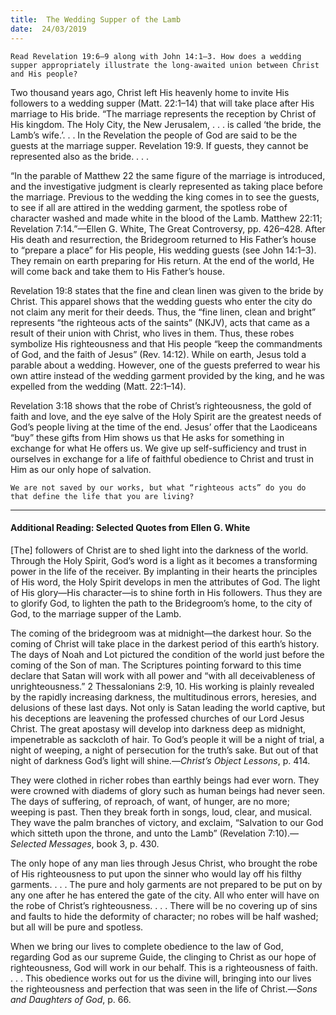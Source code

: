 ```yaml
---
title:  The Wedding Supper of the Lamb
date:  24/03/2019
---
```


`Read Revelation 19:6–9 along with John 14:1–3. How does a wedding supper appropriately illustrate the long-awaited union between Christ and His people?`

Two thousand years ago, Christ left His heavenly home to invite His followers to a wedding supper (Matt. 22:1–14) that will take place after His marriage to His bride. “The marriage represents the reception by Christ of His kingdom. The Holy City, the New Jerusalem, . . . is called ‘the bride, the Lamb’s wife.’. . . In the Revelation the people of God are said to be the guests at the marriage supper. Revelation 19:9. If guests, they cannot be represented also as the bride. . . .

“In the parable of Matthew 22 the same figure of the marriage is introduced, and the investigative judgment is clearly represented as taking place before the marriage. Previous to the wedding the king comes in to see the guests, to see if all are attired in the wedding garment, the spotless robe of character washed and made white in the blood of the Lamb. Matthew 22:11; Revelation 7:14.”—Ellen G. White, The Great Controversy, pp. 426–428. After His death and resurrection, the Bridegroom returned to His Father’s house to “prepare a place” for His people, His wedding guests (see John 14:1–3). They remain on earth preparing for His return. At the end of the world, He will come back and take them to His Father’s house.

Revelation 19:8 states that the fine and clean linen was given to the bride by Christ. This apparel shows that the wedding guests who enter the city do not claim any merit for their deeds. Thus, the “fine linen, clean and bright” represents “the righteous acts of the saints” (NKJV), acts that came as a result of their union with Christ, who lives in them. Thus, these robes symbolize His righteousness and that His people “keep the commandments of God, and the faith of Jesus” (Rev. 14:12). While on earth, Jesus told a parable about a wedding. However, one of the guests preferred to wear his own attire instead of the wedding garment provided by the king, and he was expelled from the wedding (Matt. 22:1–14).

Revelation 3:18 shows that the robe of Christ’s righteousness, the gold of faith and love, and the eye salve of the Holy Spirit are the greatest needs of God’s people living at the time of the end. Jesus’ offer that the Laodiceans “buy” these gifts from Him shows us that He asks for something in exchange for what He offers us. We give up self-sufficiency and trust in ourselves in exchange for a life of faithful obedience to Christ and trust in Him as our only hope of salvation.

`We are not saved by our works, but what “righteous acts” do you do that define the life that you are living?`

---

#### Additional Reading: Selected Quotes from Ellen G. White

[The] followers of Christ are to shed light into the darkness of the world. Through the Holy Spirit, God’s word is a light as it becomes a transforming power in the life of the receiver. By implanting in their hearts the principles of His word, the Holy Spirit develops in men the attributes of God. The light of His glory—His character—is to shine forth in His followers. Thus they are to glorify God, to lighten the path to the Bridegroom’s home, to the city of God, to the marriage supper of the Lamb. 

The coming of the bridegroom was at midnight—the darkest hour. So the coming of Christ will take place in the darkest period of this earth’s history. The days of Noah and Lot pictured the condition of the world just before the coming of the Son of man. The Scriptures pointing forward to this time declare that Satan will work with all power and “with all deceivableness of unrighteousness.” 2 Thessalonians 2:9, 10. His working is plainly revealed by the rapidly increasing darkness, the multitudinous errors, heresies, and delusions of these last days. Not only is Satan leading the world captive, but his deceptions are leavening the professed churches of our Lord Jesus Christ. The great apostasy will develop into darkness deep as midnight, impenetrable as sackcloth of hair. To God’s people it will be a night of trial, a night of weeping, a night of persecution for the truth’s sake. But out of that night of darkness God’s light will shine.—_Christ’s Object Lessons_, p. 414. 

They were clothed in richer robes than earthly beings had ever worn. They were crowned with diadems of glory such as human beings had never seen. The days of suffering, of reproach, of want, of hunger, are no more; weeping is past. Then they break forth in songs, loud, clear, and musical. They wave the palm branches of victory, and exclaim, “Salvation to our God which sitteth upon the throne, and unto the Lamb” (Revelation 7:10).—_Selected Messages_, book 3, p. 430. 

The only hope of any man lies through Jesus Christ, who brought the robe of His righteousness to put upon the sinner who would lay off his filthy garments. . . . The pure and holy garments are not prepared to be put on by any one after he has entered the gate of the city. All who enter will have on the robe of Christ’s righteousness. . . . There will be no covering up of sins and faults to hide the deformity of character; no robes will be half washed; but all will be pure and spotless. 

When we bring our lives to complete obedience to the law of God, regarding God as our supreme Guide, the clinging to Christ as our hope of righteousness, God will work in our behalf. This is a righteousness of faith. . . . This obedience works out for us the divine will, bringing into our lives the righteousness and perfection that was seen in the life of Christ.—_Sons and Daughters of God_, p. 66. 